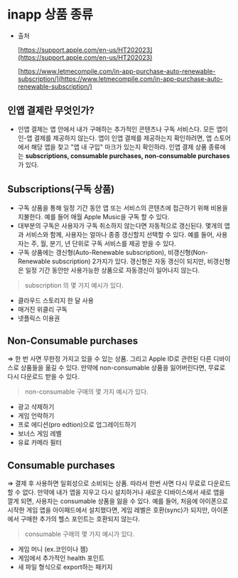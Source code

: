 # inapp 상품 종류

- 출처

    [https://support.apple.com/en-us/HT202023](https://support.apple.com/en-us/HT202023)

    [https://www.letmecompile.com/in-app-purchase-auto-renewable-subscription/](https://www.letmecompile.com/in-app-purchase-auto-renewable-subscription/) 

## 인앱 결제란 무엇인가?

- 인앱 결제는 앱 안에서 내가 구매하는 추가적인 콘텐츠나 구독 서비스다. 모든 앱이 인-앱 결제를 제공하지 않는다. 앱이 인앱 결제를 제공하는지 확인하려면, 앱 스토어에서 해당 앱을 찾고 "앱 내 구입" 마크가 있는지 확인하라.  인앱 결제 상품 종류에는 **subscriptions, consumable purchases, non-consumable purchases** 가 있다.

## Subscriptions(구독 상품)

- 구독 상품을 통해 일정 기간 동안 앱 또는 서비스의 콘텐츠에 접근하기 위해 비용을 지불한다. 예를 들어 매월 Apple Music을 구독 할 수 있다.
- 대부분의 구독은 사용자가 구독 취소하지 않는다면 자동적으로 갱신된다. 몇개의 앱과 서비스와 함께, 사용자는 얼마나 종종 갱신할지 선택할 수 있다. 예를 들어, 사용자는 주, 월, 분기, 년 단위로 구독 서비스를 제공 받을 수 있다.
- 구독 상품에는 갱신형(Auto-Renewable subscription), 비갱신형(Non-Renewable subscription) 2가지가 있다. 갱신형은  자동 갱신이 되지만, 비갱신형은 일정 기간 동안만 사용가능한 상품으로 자동갱신이 일어나지 않는다.

> subscription 의 몇 가지 예시가 있다.

- 클라우드 스토리지 한 달 사용
- 매거진 위클리 구독
- 넷플릭스 이용권

## Non-Consumable purchases

⇒ 한 번 사면 무한정 가지고 있을 수 있는 상품. 그리고 Apple ID로 관련된 다른 디바이스로 상품들을 옮길 수 있다. 만약에 non-consumable 상품을 잃어버린다면, 무료로 다시 다운로드 받을 수 있다. 

> non-consumable 구매의 몇 가지 예시가 있다.

- 광고 삭제하기
- 게임 언락하기
- 프로 에디션(pro edtion)으로 업그레이드하기
- 보너스 게임 레벨
- 유료 카메라 필터

## Consumable purchases

⇒ 결제 후 사용하면 일회성으로 소비되는 상품. 따라서 한번 사면 다시 무료로 다운로드할 수 없다. 만약에 내가 앱을 지우고 다시 설치하거나 새로운 디바이스에서 새로 앱을 깔게 되면, 사용자는 consumable 상품을 잃을 수 있다.
예를 들어, 처음에 아이폰으로 시작한 게임 앱을 아이패드에서 설치했다면, 게임 레벨은 호환(sync)가 되지만, 아이폰에서 구매한 추가의 헬스 포인트는 호환되지 않는다.   

> consumable 구매의 몇 가지 예시가 있다.

- 게임 머니 (ex.코인이나 젬)
- 게임에서 추가적인 health 포인트
- 새 파일 형식으로 export하는 패키지